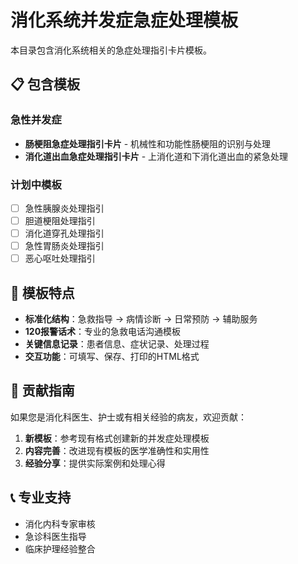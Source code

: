 # 消化系统并发症急症处理模板

本目录包含消化系统相关的急症处理指引卡片模板。

## 📋 包含模板

### 急性并发症
- **肠梗阻急症处理指引卡片** - 机械性和功能性肠梗阻的识别与处理
- **消化道出血急症处理指引卡片** - 上消化道和下消化道出血的紧急处理

### 计划中模板
- [ ] 急性胰腺炎处理指引
- [ ] 胆道梗阻处理指引  
- [ ] 消化道穿孔处理指引
- [ ] 急性胃肠炎处理指引
- [ ] 恶心呕吐处理指引

## 🎯 模板特点

- **标准化结构**：急救指导 → 病情诊断 → 日常预防 → 辅助服务
- **120报警话术**：专业的急救电话沟通模板
- **关键信息记录**：患者信息、症状记录、处理过程
- **交互功能**：可填写、保存、打印的HTML格式

## 🤝 贡献指南

如果您是消化科医生、护士或有相关经验的病友，欢迎贡献：

1. **新模板**：参考现有格式创建新的并发症处理模板
2. **内容完善**：改进现有模板的医学准确性和实用性
3. **经验分享**：提供实际案例和处理心得

## 📞 专业支持

- 消化内科专家审核
- 急诊科医生指导
- 临床护理经验整合